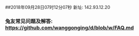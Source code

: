##2018年09月28日07时12分07秒 新址: 142.93.12.20
### 兔友常见问题及解答: https://github.com/wanggonging/d/blob/w/FAQ.md
